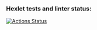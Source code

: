 ### Hexlet tests and linter status:
[![Actions Status](https://github.com/ArtMan-8/java-project-71/actions/workflows/hexlet-check.yml/badge.svg)](https://github.com/ArtMan-8/java-project-71/actions)